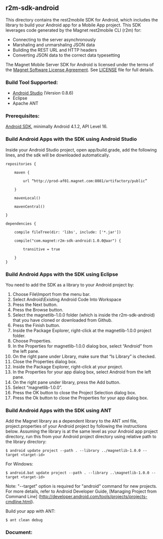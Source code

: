 ## r2m-sdk-android

This directory contains the rest2mobile SDK for Android, which includes the library to build your Android app for a Mobile App project.
This SDK leverages code generated by the Magnet rest2mobile CLI (r2m) for:
- Connecting to the server asynchronously
- Marshaling and unmarshaling JSON data
- Building the REST URL and HTTP headers
- Converting JSON data to the correct data typesetting

The Magnet Mobile Server SDK for Android is licensed under the terms of the [Magnet Software License Agreement](http://www.magnet.com/resources/tos.html). See [LICENSE](https://github.com/magnetsystems/magnet-sdk-android/blob/master/LICENSE) file for full details.

### Build Tool Supported:

- [Android Studio](http://developer.android.com/sdk/installing/studio.html) (Version 0.8.6)
- Eclipse
- Apache ANT

### Prerequisites:

[Android SDK](http://developer.android.com/tools/index.html), minimally Android 4.1.2, API Level 16.

### Build Android Apps with the SDK using Android Studio

Inside your Android Studio project, open app/build.grade, add the following lines, and the sdk will be downloaded automatically. 
```
repositories {

    maven {
    
        url “http://prod-af01.magnet.com:8081/artifactory/public”
        
    }
    
    mavenLocal()
    
    mavenCentral()
    
}

dependencies {

    compile fileTree(dir: 'libs', include: ['*.jar'])
    
    compile("com.magnet:r2m-sdk-android:1.0.0@aar") {
    
        transitive = true
        
    }
}
```

### Build Android Apps with the SDK using Eclipse

You need to add the SDK as a library to your Android project by:

1. Choose File\Import from the menu bar.
2. Select Android\Existing Android Code Into Workspace
3. Press the Next button.
4. Press the Browse button.
5. Select the magnetlib-1.0.0 folder (which is inside the r2m-sdk-android) that you have cloned or downloaded from Github.
6. Press the Finish button.
7. Inside the Package Explorer, right-click at the magnetlib-1.0.0 project folder.
8. Choose Properties.
9. In the Properties for magnetlib-1.0.0 dialog box, select “Android” from the left pane.
10. On the right pane under Library, make sure that “Is Library” is checked.
11. Close the Properties dialog box.
12. Inside the Package Explorer, right-click at your project.
13. In the Properties for your app dialog box, select Android from the left pane.
14. On the right pane under library, press the Add button.
15. Select “magnetlib-1.0.0”.
16. Press the OK button to close the Project Selection dialog box.
17. Press the Ok button to close the Properties for your app dialog box. 


### Build Android Apps with the SDK using ANT

Add the Magnet library as a dependent library to the ANT xml file, project.properties of your Android project by following the instructions below. Assuming the library is at the same level as your Android app project directory, run this from your Android project directory using relative path to the library directory:

    $ android update project --path . --library ../magnetlib-1.0.0 --target <target-id>

For Windows:

    $ android.bat update project --path . --library ..\magnetlib-1.0.0 --target <target-id>

Note: "--target" option is required for "android" command for new projects. For more details, refer to Android Developer Guide, [Managing Project from Command Line] (http://developer.android.com/tools/projects/projects-cmdline.html).

Build your app with ANT:

    $ ant clean debug
    
### Document:

[Javadoc]:(https://magnetsystems.github.io/r2m-sdk-android/reference/com/magnet/android/mms/MagnetMobileClient.html)


